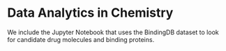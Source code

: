 # Data Analytics in Chemistry

We include the Jupyter Notebook that uses the BindingDB dataset to look for candidate drug molecules and binding proteins. 